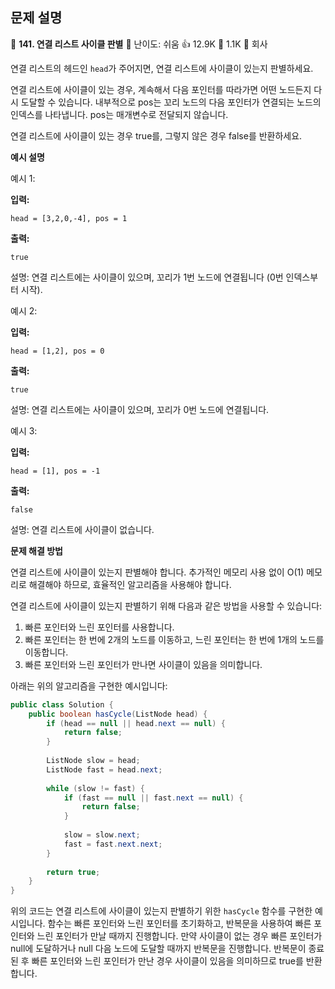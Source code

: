 ## 문제 설명
📌 **141. 연결 리스트 사이클 판별**
🌟 난이도: 쉬움
👍 12.9K
💬 1.1K
🏢 회사

연결 리스트의 헤드인 `head`가 주어지면, 연결 리스트에 사이클이 있는지 판별하세요.

연결 리스트에 사이클이 있는 경우, 계속해서 다음 포인터를 따라가면 어떤 노드든지 다시 도달할 수 있습니다. 내부적으로 pos는 꼬리 노드의 다음 포인터가 연결되는 노드의 인덱스를 나타냅니다. pos는 매개변수로 전달되지 않습니다.

연결 리스트에 사이클이 있는 경우 true를, 그렇지 않은 경우 false를 반환하세요.

**예시 설명**

예시 1:

**입력:**
```plaintext
head = [3,2,0,-4], pos = 1
```

**출력:**
```plaintext
true
```

설명: 연결 리스트에는 사이클이 있으며, 꼬리가 1번 노드에 연결됩니다 (0번 인덱스부터 시작).

예시 2:

**입력:**
```plaintext
head = [1,2], pos = 0
```

**출력:**
```plaintext
true
```

설명: 연결 리스트에는 사이클이 있으며, 꼬리가 0번 노드에 연결됩니다.

예시 3:

**입력:**
```plaintext
head = [1], pos = -1
```

**출력:**
```plaintext
false
```

설명: 연결 리스트에 사이클이 없습니다.

**문제 해결 방법**

연결 리스트에 사이클이 있는지 판별해야 합니다. 추가적인 메모리 사용 없이 O(1) 메모리로 해결해야 하므로, 효율적인 알고리즘을 사용해야 합니다.

연결 리스트에 사이클이 있는지 판별하기 위해 다음과 같은 방법을 사용할 수 있습니다:

1. 빠른 포인터와 느린 포인터를 사용합니다.
2. 빠른 포인터는 한 번에 2개의 노드를 이동하고, 느린 포인터는 한 번에 1개의 노드를 이동합니다.
3. 빠른 포인터와 느린 포인터가 만나면 사이클이 있음을 의미합니다.

아래는 위의 알고리즘을 구현한 예시입니다:

```java
public class Solution {
    public boolean hasCycle(ListNode head) {
        if (head == null || head.next == null) {
            return false;
        }
        
        ListNode slow = head;
        ListNode fast = head.next;
        
        while (slow != fast) {
            if (fast == null || fast.next == null) {
                return false;
            }
            
            slow = slow.next;
            fast = fast.next.next;
        }
        
        return true;
    }
}
```

위의 코드는 연결 리스트에 사이클이 있는지 판별하기 위한 `hasCycle` 함수를 구현한 예시입니다. 함수는 빠른 포인터와 느린 포인터를 초기화하고, 반복문을 사용하여 빠른 포인터와 느린 포인터가 만날 때까지 진행합니다. 만약 사이클이 없는 경우 빠른 포인터가 null에 도달하거나 null 다음 노드에 도달할 때까지 반복문을 진행합니다. 반복문이 종료된 후 빠른 포인터와 느린 포인터가 만난 경우 사이클이 있음을 의미하므로 true를 반환합니다.
